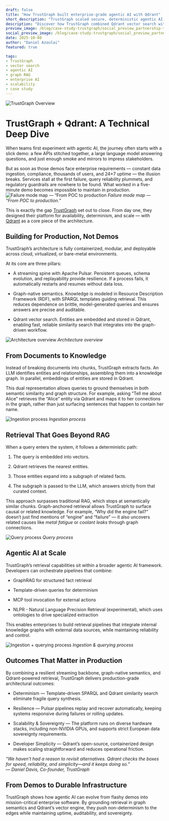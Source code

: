 ```yaml
---
draft: false
title: "How TrustGraph built enterprise-grade agentic AI with Qdrant"
short_description: "TrustGraph scaled secure, deterministic agentic AI with Qdrant."
description: "Discover how TrustGraph combined Qdrant vector search with graph-native semantics and streaming pipelines to deliver resilient, deterministic, and scalable agentic AI built for production, not demos."
preview_image: /blog/case-study-trustgraph/social_preview_partnership-trustgraph.jpg
social_preview_image: /blog/case-study-trustgraph/social_preview_partnership-trustgraph.jpg
date: 2025-10-08
author: "Daniel Azoulai"
featured: true

tags:
- TrustGraph
- vector search
- agentic AI
- graph RAG
- enterprise AI
- scalability
- case study
---
```



![TrustGraph Overview](/blog/case-study-trustgraph/trustgraph-bento-box-dark.jpg)

# TrustGraph \+ Qdrant: A Technical Deep Dive

When teams first experiment with agentic AI, the journey often starts with a slick demo: a few APIs stitched together, a large language model answering questions, and just enough smoke and mirrors to impress stakeholders.

But as soon as those demos face enterprise requirements — constant data ingestion, compliance, thousands of users, and 24×7 uptime — the illusion breaks. Services stall at the first failure, query reliability plummets, and regulatory guardrails are nowhere to be found. What worked in a five-minute demo becomes impossible to maintain in production. 
![Failure mode map — “From POC to production](/blog/case-study-trustgraph/failure-map-poc-to-production.png)
*Failure mode map — “From POC to production.”*

This is exactly the gap <a href="https://trustgraph.ai/" target="_blank">TrustGraph</a> set out to close. From day one, they designed their platform for availability, determinism, and scale — with [Qdrant](https://Qdrant.tech) as a core piece of the architecture.

## Building for Production, Not Demos

TrustGraph’s architecture is fully containerized, modular, and deployable across cloud, virtualized, or bare-metal environments.

At its core are three pillars:

* A streaming spine with Apache Pulsar. Persistent queues, schema evolution, and replayability provide resilience. If a process fails, it automatically restarts and resumes without data loss.

* Graph-native semantics. Knowledge is modeled in Resource Description Framework (RDF), with SPARQL templates guiding retrieval. This reduces dependence on brittle, model-generated queries and ensures answers are precise and auditable.

* Qdrant vector search. Entities are embedded and stored in Qdrant, enabling fast, reliable similarity search that integrates into the graph-driven workflow.

![Architecture overview](/blog/case-study-trustgraph/architecture-overview.png)
*Architecture overview*

## From Documents to Knowledge

Instead of breaking documents into chunks, TrustGraph extracts facts. An LLM identifies entities and relationships, assembling them into a knowledge graph. In parallel, embeddings of entities are stored in Qdrant.

This dual representation allows queries to ground themselves in both semantic similarity and graph structure. For example, asking “Tell me about Alice” retrieves the “Alice” entity via Qdrant and maps it to her connections in the graph, rather than just surfacing sentences that happen to contain her name.

![Ingestion process](/blog/case-study-trustgraph/ingestion-process.png)
*Ingestion process*

## Retrieval That Goes Beyond RAG

When a query enters the system, it follows a deterministic path:

1. The query is embedded into vectors.

2. Qdrant retrieves the nearest entities.

3. Those entities expand into a subgraph of related facts.

4. The subgraph is passed to the LLM, which answers strictly from that curated context.

This approach surpasses traditional RAG, which stops at semantically similar chunks. Graph-anchored retrieval allows TrustGraph to surface causal or related knowledge. For example, “Why did the engine fail?” doesn’t just find mentions of “engine” and “failure” — it also uncovers related causes like *metal fatigue* or *coolant leaks* through graph connections.

![Query process](/blog/case-study-trustgraph/query-process.png)
*Query process*

## Agentic AI at Scale

TrustGraph’s retrieval capabilities sit within a broader agentic AI framework. Developers can orchestrate pipelines that combine:

* GraphRAG for structured fact retrieval

* Template-driven queries for determinism

* MCP tool invocation for external actions

* NLPR \- Natural Language Precision Retrieval (experimental), which uses ontologies to drive specialized extraction

This enables enterprises to build retrieval pipelines that integrate internal knowledge graphs with external data sources, while maintaining reliability and control.

![Ingestion + querying process](/blog/case-study-trustgraph/ingestion-querying-process.png)
*Ingestion & querying process*

## Outcomes That Matter in Production

By combining a resilient streaming backbone, graph-native semantics, and Qdrant-powered retrieval, TrustGraph delivers production-grade architectural outcomes:

* Determinism — Template-driven SPARQL and Qdrant similarity search eliminate fragile query synthesis.

* Resilience — Pulsar pipelines replay and recover automatically, keeping systems responsive during failures or rolling updates.

* Scalability & Sovereignty — The platform runs on diverse hardware stacks, including non-NVIDIA GPUs, and supports strict European data sovereignty requirements.

* Developer Simplicity — Qdrant’s open-source, containerized design makes scaling straightforward and reduces operational friction.

*“We haven’t had a reason to revisit alternatives. Qdrant checks the boxes for speed, reliability, and simplicity—and it keeps doing so.”*  
 — *Daniel Davis, Co-founder, TrustGraph*

## From Demos to Durable Infrastructure

TrustGraph shows how agentic AI can evolve from flashy demos into mission-critical enterprise software. By grounding retrieval in graph semantics and Qdrant’s vector engine, they push non-determinism to the edges while maintaining uptime, auditability, and sovereignty.

